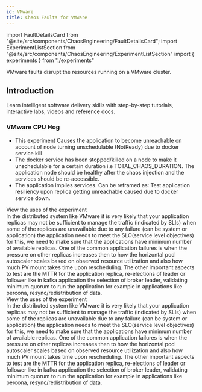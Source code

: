 ```yaml
---
id: VMware
title: Chaos Faults for VMware
---
```


<!-- Import statement for Custom Components -->

import FaultDetailsCard from "@site/src/components/ChaosEngineering/FaultDetailsCard";
import ExperimentListSection from "@site/src/components/ChaosEngineering/ExperimentListSection"
import { experiments } from "./experiments"

<!-- Heading Description -->

VMware faults disrupt the resources running on a VMware cluster. 

<!-- Experiment List and Search Bar (every experimen  t added below, need to be added in this file also) -->

<ExperimentListSection experiments={experiments} />

## Introduction

Learn intelligent software delivery skills with step-by-step tutorials, interactive labs, videos and reference docs.

<!-- Code for Fault Card starts from here -->

<FaultDetailsCard category="VMware">

<!-- please specify category in above tag to generate correct experiment icons and links by itself, if links are broken please contact @Sahil, that's me -->

### VMware CPU Hog

<!-- Need above heading in markdown ### for it to populate right navigation bar and generate links -->

- This experiment Causes the application to become unreachable on account of node turning unschedulable (NotReady) due to docker service kill
- The docker service has been stopped/killed on a node to make it unschedulable for a certain duration i.e TOTAL_CHAOS_DURATION. The application node should be healthy after the chaos injection and the services should be re-accessible.
- The application implies services. Can be reframed as: Test application resiliency upon replica getting unreachable caused due to docker service down.

<!-- <accordion color='green'/> has same usage as details but green in color -->

<accordion color="green">
    <summary>View the uses of the experiment</summary>
    In the distributed system like VMware it is very likely that your application replicas may not be sufficient to manage the traffic (indicated by SLIs) when some of the replicas are unavailable due to any failure (can be system or application) the application needs to meet the SLO(service level objectives) for this, we need to make sure that the applications have minimum number of available replicas. One of the common application failures is when the pressure on other replicas increases then to how the horizontal pod autoscaler scales based on observed resource utilization and also how much PV mount takes time upon rescheduling. The other important aspects to test are the MTTR for the application replica, re-elections of leader or follower like in kafka application the selection of broker leader, validating minimum quorum to run the application for example in applications like percona, resync/redistribution of data.
</accordion>

<!-- <accordion /> has same usage as details with default blue color -->

<accordion>
    <summary>View the uses of the experiment</summary>
    In the distributed system like VMware it is very likely that your application replicas may not be sufficient to manage the traffic (indicated by SLIs) when some of the replicas are unavailable due to any failure (can be system or application) the application needs to meet the SLO(service level objectives) for this, we need to make sure that the applications have minimum number of available replicas. One of the common application failures is when the pressure on other replicas increases then to how the horizontal pod autoscaler scales based on observed resource utilization and also how much PV mount takes time upon rescheduling. The other important aspects to test are the MTTR for the application replica, re-elections of leader or follower like in kafka application the selection of broker leader, validating minimum quorum to run the application for example in applications like percona, resync/redistribution of data.
</accordion>

<!-- ensure to enclose all markdown inside the <FaultDetailsCard/> tag-->

</FaultDetailsCard>

<!-- Code for Fault Card ends here -->
